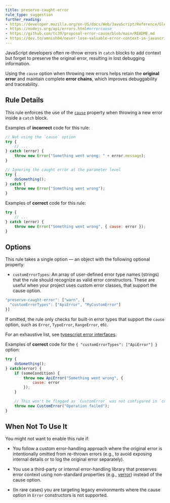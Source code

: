 ```yaml
---
title: preserve-caught-error
rule_type: suggestion
further_reading:
- https://developer.mozilla.org/en-US/docs/Web/JavaScript/Reference/Global_Objects/Error/cause
- https://nodejs.org/api/errors.html#errorcause
- https://github.com/tc39/proposal-error-cause/blob/main/README.md
- https://dev.to/amnish04/never-lose-valuable-error-context-in-javascript-3aco
---
```


JavaScript developers often re-throw errors in `catch` blocks to add context but forget to preserve the original error, resulting in lost debugging information.

Using the `cause` option when throwing new errors helps retain the **original error** and maintain complete **error chains**, which improves debuggability and traceability.

## Rule Details

This rule enforces the use of the [`cause`](https://developer.mozilla.org/en-US/docs/Web/JavaScript/Reference/Global_Objects/Error/cause) property when throwing a new error inside a `catch` block.

Examples of **incorrect** code for this rule:

```js
// Not using the `cause` option
try {
    // ...
} catch (error) {
    throw new Error("Something went wrong: " + error.message);
}

// Ignoring the caught error at the parameter level
try {
	doSomething();
} catch {
	throw new Error("Something went wrong");
}
```

Examples of **correct** code for this rule:

```js
try {
    // ...
} catch (error) {
    throw new Error("Something went wrong", { cause: error });
}
```

## Options
This rule takes a single option — an object with the following optional property:

- `customErrorTypes`: An array of user-defined error type names (strings) that the rule should recognize as valid error constructors. These are useful when your project uses custom error classes, that support the cause option.

```js
"preserve-caught-error": ["warn", {
  "customErrorTypes": ["ApiError", "MyCustomError"]
}]
```

If omitted, the rule only checks for built-in error types that support the `cause` option, such as `Error`, `TypeError`, `RangeError`, etc.

For an exhaustive list, see [typescript error interfaces](https://github.com/microsoft/TypeScript/blob/main/src/lib/es2022.error.d.ts).

Examples of **correct** code for the `{ "customErrorTypes": ["ApiError"] }` option:

```js
try {
	doSomething();
} catch(error) {
	if (someCondition) {
		throw new ApiError("Something went wrong", {
			cause: error
		});
	}

	// This won't be flagged as `CustomError` was not configured in `customErrorTypes` option
	throw new CustomError("Operation failed");
}
```

## When Not To Use It

You might not want to enable this rule if:

- You follow a custom error-handling approach where the original error is intentionally omitted from re-thrown errors (e.g., to avoid exposing internal details or to log the original error separately).

- You use a third-party or internal error-handling library that preserves error context using non-standard properties (e.g., [verror](https://www.npmjs.com/package/verror)) instead of the cause option.

- (In rare cases) you are targeting legacy environments where the cause option in `Error` constructors is not supported.
